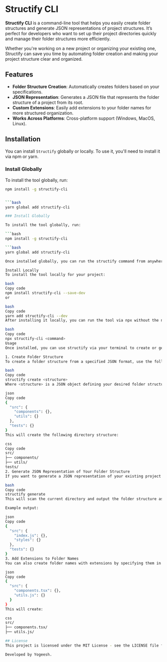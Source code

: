 # Structify CLI

**Structify CLI** is a command-line tool that helps you easily create folder structures and generate JSON representations of project structures. It’s perfect for developers who want to set up their project directories quickly and manage their folder structures more efficiently.

Whether you're working on a new project or organizing your existing one, Structify can save you time by automating folder creation and making your project structure clear and organized.

## Features

- **Folder Structure Creation**: Automatically creates folders based on your specifications.
- **JSON Representation**: Generates a JSON file that represents the folder structure of a project from its root.
- **Custom Extensions**: Easily add extensions to your folder names for more structured organization.
- **Works Across Platforms**: Cross-platform support (Windows, MacOS, Linux).

## Installation

You can install `Structify` globally or locally. To use it, you'll need to install it via npm or yarn.

### Install Globally

To install the tool globally, run:

```bash
npm install -g structify-cli


```bash
yarn global add structify-cli

### Install Globally

To install the tool globally, run:

```bash
npm install -g structify-cli

```bash
yarn global add structify-cli

Once installed globally, you can run the structify command from anywhere in your terminal.

Install Locally
To install the tool locally for your project:

bash
Copy code
npm install structify-cli --save-dev
or

bash
Copy code
yarn add structify-cli --dev
After installing it locally, you can run the tool via npx without the need for global installation:

bash
Copy code
npx structify-cli <command>
Usage
Once installed, you can use structify via your terminal to create or generate folder structures.

1. Create Folder Structure
To create a folder structure from a specified JSON format, use the following command:

bash
Copy code
structify create <structure>
Where <structure> is a JSON object defining your desired folder structure. For example:

json
Copy code
{
  "src": {
    "components": {},
    "utils": {}
  },
  "tests": {}
}
This will create the following directory structure:

css
Copy code
src/
├── components/
├── utils/
tests/
2. Generate JSON Representation of Your Folder Structure
If you want to generate a JSON representation of your existing project structure, use:

bash
Copy code
structify generate
This will scan the current directory and output the folder structure as a JSON object.

Example output:

json
Copy code
{
  "src": {
    "index.js": {},
    "styles": {}
  },
  "tests": {}
}
3. Add Extensions to Folder Names
You can also create folder names with extensions by specifying them in the structure JSON. For example:

json
Copy code
{
  "src": {
    "components.tsx": {},
    "utils.js": {}
  }
}
This will create:

css
src/
├── components.tsx/
├── utils.js/

## License
This project is licensed under the MIT License - see the LICENSE file for details.

Developed by Yogeesh.